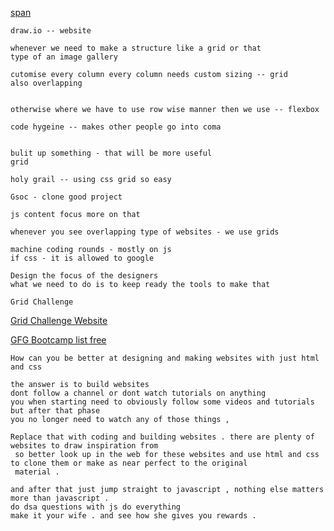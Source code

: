 [span](https://www.digitalocean.com/community/tutorials/css-css-grid-layout-span-keyword)

~~~
draw.io -- website 

whenever we need to make a structure like a grid or that 
type of an image gallery 

cutomise every column every column needs custom sizing -- grid 
also overlapping


otherwise where we have to use row wise manner then we use -- flexbox

code hygeine -- makes other people go into coma 


~~~

~~~
bulit up something - that will be more useful 
grid 

holy grail -- using css grid so easy 
~~~

~~~
Gsoc - clone good project 

js content focus more on that 

~~~

~~~
whenever you see overlapping type of websites - we use grids  
~~~

~~~
machine coding rounds - mostly on js 
if css - it is allowed to google 
~~~

~~~
Design the focus of the designers 
what we need to do is to keep ready the tools to make that 

~~~

~~~
Grid Challenge 

~~~

[Grid Challenge Website](https://designyourlife.com.au/podcasts/)

[GFG Bootcamp list free ](https://www.geeksforgeeks.org/free-coding-bootcamps/?ref=rightsidebar-card)

~~~
How can you be better at designing and making websites with just html and css 

the answer is to build websites 
dont follow a channel or dont watch tutorials on anything 
you when starting need to obviously follow some videos and tutorials but after that phase 
you no longer need to watch any of those things , 

Replace that with coding and building websites . there are plenty of websites to draw inspiration from 
 so better look up in the web for these websites and use html and css to clone them or make as near perfect to the original 
 material . 

and after that just jump straight to javascript , nothing else matters more than javascript . 
do dsa questions with js do everything 
make it your wife . and see how she gives you rewards . 
~~~